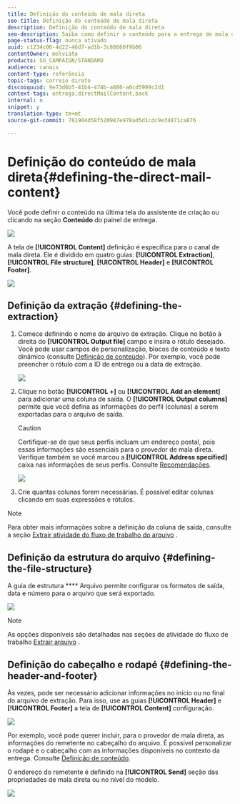 ```yaml
---
title: Definição do conteúdo de mala direta
seo-title: Definição do conteúdo de mala direta
description: Definição do conteúdo de mala direta
seo-description: Saiba como definir o conteúdo para a entrega de mala direta.
page-status-flag: nunca ativado
uuid: c1234c06-4d22-46d7-ad1b-3c88660f9b06
contentOwner: molviato
products: SG_CAMPAIGN/STANDARD
audience: canais
content-type: referência
topic-tags: correio direto
discoiquuid: 9e73d6b5-41b4-474b-a880-a0cd5999c2d1
context-tags: entrega,directMailContent,back
internal: n
snippet: y
translation-type: tm+mt
source-git-commit: 781904d58f520987e978ad5d1cdc9e34871ca876

---
```



# Definição do conteúdo de mala direta{#defining-the-direct-mail-content}

Você pode definir o conteúdo na última tela do assistente de criação ou clicando na seção **Conteúdo** do painel de entrega.

![](assets/direct_mail_6.png)

A tela de **[!UICONTROL Content]** definição é específica para o canal de mala direta. Ele é dividido em quatro guias: **[!UICONTROL Extraction]**, **[!UICONTROL File structure]**, **[!UICONTROL Header]** e **[!UICONTROL Footer]**.

![](assets/direct_mail_11.png)

## Definição da extração {#defining-the-extraction}

1. Comece definindo o nome do arquivo de extração. Clique no botão à direita do **[!UICONTROL Output file]** campo e insira o rótulo desejado. Você pode usar campos de personalização, blocos de conteúdo e texto dinâmico (consulte [Definição de conteúdo](../../designing/using/personalization.md#example-email-personalization)). Por exemplo, você pode preencher o rótulo com a ID de entrega ou a data de extração.

   ![](assets/direct_mail_12.png)

1. Clique no botão **[!UICONTROL +]** ou **[!UICONTROL Add an element]** para adicionar uma coluna de saída. O **[!UICONTROL Output columns]** permite que você defina as informações do perfil (colunas) a serem exportadas para o arquivo de saída.

   >[!CAUTION]
   >
   >Certifique-se de que seus perfis incluam um endereço postal, pois essas informações são essenciais para o provedor de mala direta. Verifique também se você marcou a **[!UICONTROL Address specified]** caixa nas informações de seus perfis. Consulte [Recomendações](../../channels/using/about-direct-mail.md#recommendations).

   ![](assets/direct_mail_13.png)

1. Crie quantas colunas forem necessárias. É possível editar colunas clicando em suas expressões e rótulos.

>[!NOTE]
>
>Para obter mais informações sobre a definição da coluna de saída, consulte a seção [Extrair atividade do fluxo de trabalho do arquivo](../../automating/using/extract-file.md) .

## Definição da estrutura do arquivo {#defining-the-file-structure}

A guia de estrutura **** Arquivo permite configurar os formatos de saída, data e número para o arquivo que será exportado.

![](assets/direct_mail_14.png)

>[!NOTE]
>
>As opções disponíveis são detalhadas nas seções de atividade do fluxo de trabalho [Extrair arquivo](../../automating/using/extract-file.md) .

## Definição do cabeçalho e rodapé {#defining-the-header-and-footer}

Às vezes, pode ser necessário adicionar informações no início ou no final do arquivo de extração. Para isso, use as guias **[!UICONTROL Header]** e **[!UICONTROL Footer]** a tela de **[!UICONTROL Content]** configuração.

![](assets/direct_mail_7.png)

Por exemplo, você pode querer incluir, para o provedor de mala direta, as informações do remetente no cabeçalho do arquivo. É possível personalizar o rodapé e o cabeçalho com as informações disponíveis no contexto da entrega. Consulte [Definição de conteúdo](../../designing/using/personalization.md#example-email-personalization).

O endereço do remetente é definido na **[!UICONTROL Send]** seção das propriedades de mala direta ou no nível do modelo.

![](assets/direct_mail_24.png)

